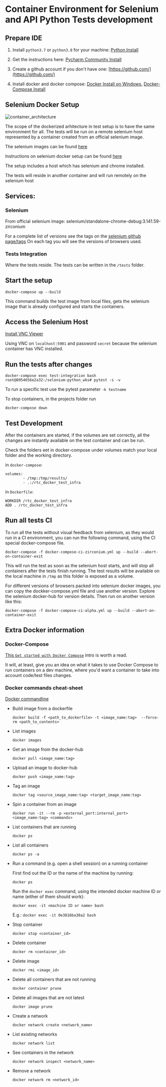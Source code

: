 # Container Environment for Selenium and API Python Tests development

## Prepare IDE

1. Install `python3.7` or `python3.8` for your machine: [Python Install](https://www.python.org/downloads/)

2. Get the instructions here: [Pycharm Community Install](https://www.jetbrains.com/help/pycharm/installation-guide.html#standalone)

3. Create a github account if you don't have one: [https://github.com/](https://github.com/)

4. Install docker and docker compose: [Docker Install on Windows](https://docs.docker.com/docker-for-windows/install/),
[Docker-Compose Install](https://docs.docker.com/compose/install/)

## Selenium Docker Setup

![container_architecture](rtc-test-infra.jpeg)

The scope of the dockerized arhitecture in test setup is to have the same environment for all.
The tests will be run on a remote selenium host represented by a container created from an official selenium image.

The selenium images can be found [here](https://hub.docker.com/u/selenium/)

Instructions on selenium docker setup can be found [here](https://github.com/SeleniumHQ/docker-selenium)

The setup includes a host which has selenium and chrome installed.

The tests will reside in another container and will run remotely on the selenium host

## Services:

### Selenium
From official selenium image: selenium/standalone-chrome-debug:3.141.59-zirconium

For a complete list of versions see the tags on the [selenium github page/tags](https://github.com/SeleniumHQ/docker-selenium/tags) 
On each tag you will see the versions of browsers used.


### Tests Integration
Where the tests reside. The tests can be written in the `/tests` folder.

## Start the setup
`docker-compose up --build`

This command builds the test image from local files, gets the selenium image that is already
configured and starts the containers.

## Access the Selenium Host

[Install VNC Viewer](https://www.realvnc.com/en/connect/download/viewer/)

Using VNC on `localhost:5901` and password `secret` because the selenium container has VNC installed.

## Run the tests after changes

    docker-compose exec test-integration bash
    root@8954656e2a32:/selenium-python_wks# pytest -s -v

To run a specific test use the pytest parameter `-k testname`

To stop containers, in the projects folder run 
    
    docker-compose down

## Test Development

After the containers are started, if the volumes are set correctly, all the changes are instantly
available on the test container and can be run.

Check the folders eet in docker-compose under volumes match your local folder and the working directory.

in `docker-compose`:

    volumes:
            - /tmp:/tmp/results/
            - .:/rtc_docker_test_infra

in `Dockerfile`:

    WORKDIR /rtc_docker_test_infra
    ADD . /rtc_docker_test_infra

## Run all tests CI
To run all the tests without visual feedback from selenium, as they would run in a CI environment,
you can run the following command, using the CI special docker-compose file.

    docker-compose -f docker-compose-ci-zirconium.yml up --build --abort-on-container-exit

This will run the test as soon as the selenium host starts, and will stop all containers after the tests finish running.
The test results will be available on the local machine in `/tmp` as this folder is exposed as a volume.

For different versions of browsers packed into selenium docker images, you can copy the dockker-compose.yml file
and use another version. Explore the selenium docker-hub for version details. Then run on another version like this:

    docker-compose -f docker-compose-ci-alpha.yml up --build --abort-on-container-exit
  
## Extra Docker information

### Docker-Compose

[This `Get started with Docker Compose`](https://docs.docker.com/compose/gettingstarted/) intro is worth a read.

It will, at least, give you an idea on what it takes to use Docker Compose to run containers on a dev machine,
where you'd want a container to take into account code/test files changes.

### Docker commands cheat-sheet

[Docker commandline](https://docs.docker.com/engine/reference/commandline/docker/)

- Build image from a dockerfile

    `docker build -f <path_to_dockerfile> -t <image_name:tag>  --force-rm <path_to_contents>`

- List images

    `docker images`

- Get an image from the docker-hub

    `docker pull <image_name:tag>`

- Upload an image to docker-hub

    `docker push <image_name:tag>`

- Tag an image

    `docker tag <source_image_name:tag> <target_image_name:tag>`

- Spin a container from an image

    `docker run -it --rm -p <external_port:internal_port> <image_name:tag> <commands>`

- List containers that are running

    `docker ps`

- List all containers

    `docker ps -a`

- Run a command (e.g. open a shell session) on a running container

    First find out the ID or the name of the machine by running:

    `docker ps`

    Run the `docker exec` command, using the intended docker machine ID or name (either of them should work):

    `docker exec -it <machine ID or name> bash`

    E.g.:
    `docker exec -it 0e3816ba38a2 bash`

- Stop container

    `docker stop <container_id>`

- Delete container

    `docker rm <container_id>`

- Delete image

    `docker rmi <image_id>`

- Delete all containers that are not running

    `docker container prune`

- Delete all images that are not latest

    `docker image prune`

- Create a network

    `docker network create <network_name>`

- List existing networks

    `docker network list`

- See containers in the network

    `docker network inspect <network_name>`

- Remove a network

    `docker network rm <network_id>`

